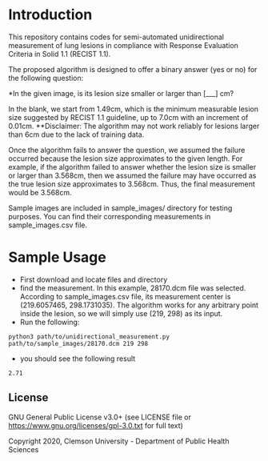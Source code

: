 # Introduction

This repository contains codes for semi-automated unidirectional measurement of lung lesions in compliance with Response Evaluation Criteria in Solid 1.1 (RECIST 1.1). 

The proposed algorithm is designed to offer a binary answer (yes or no) for the following question: 

*In the given image, is its lesion size smaller or larger than [___] cm?

In the blank, we start from 1.49cm, which is the minimum measurable lesion size suggested by RECIST 1.1 guideline, up to 7.0cm with an increment of 0.01cm. 
**Disclaimer: The algorithm may not work reliably for lesions larger than 6cm due to the lack of training data.

Once the algorithm fails to answer the question, we assumed the failure occurred because the lesion size approximates to the given length. For example, if the algorithm failed to answer whether the lesion size is smaller or larger than 3.568cm, then we assumed the failure may have occurred as the true lesion size approximates to 3.568cm. Thus, the final measurement would be 3.568cm.

Sample images are included in sample_images/ directory for testing purposes. You can find their corresponding measurements in sample_images.csv file. 

# Sample Usage
* First download and locate files and directory
* find the measurement. In this example, 28170.dcm file was selected. According to sample_images.csv file, its measurement center is (219.6057465, 298.1731035). The algorithm works for any arbitrary point inside the lesion, so we will simply use (219, 298) as its input.
* Run the following:
```
python3 path/to/unidirectional_measurement.py path/to/sample_images/28170.dcm 219 298
```

* you should see the following result
```
2.71
```

## License

GNU General Public License v3.0+ (see LICENSE file or https://www.gnu.org/licenses/gpl-3.0.txt for full text)

Copyright 2020, Clemson University - Department of Public Health Sciences
